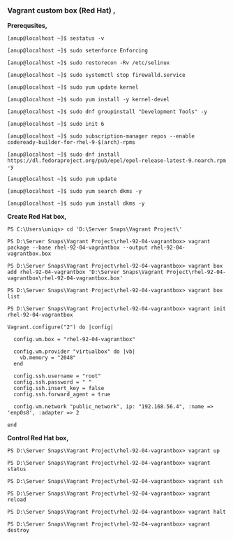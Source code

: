 ### Vagrant custom box (Red Hat) ,

**Prerequsites,**

`[anup@localhost ~]$ sestatus -v`

`[anup@localhost ~]$ sudo setenforce Enforcing`

`[anup@localhost ~]$ sudo restorecon -Rv /etc/selinux`

`[anup@localhost ~]$ sudo systemctl stop firewalld.service`

`[anup@localhost ~]$ sudo yum update kernel`

`[anup@localhost ~]$ sudo yum install -y kernel-devel`

`[anup@localhost ~]$ sudo dnf groupinstall "Development Tools" -y`

`[anup@localhost ~]$ sudo init 6`

`[anup@localhost ~]$ sudo subscription-manager repos --enable codeready-builder-for-rhel-9-$(arch)-rpms`

`[anup@localhost ~]$ sudo dnf install https://dl.fedoraproject.org/pub/epel/epel-release-latest-9.noarch.rpm -y`

`[anup@localhost ~]$ sudo yum update`

`[anup@localhost ~]$ sudo yum search dkms -y`

`[anup@localhost ~]$ sudo yum install dkms -y`



**Create Red Hat box,**

`PS C:\Users\uniqs> cd 'D:\Server Snaps\Vagrant Project\'`

`PS D:\Server Snaps\Vagrant Project\rhel-92-04-vagrantbox> vagrant package --base rhel-92-04-vagrantbox --output rhel-92-04-vagrantbox.box`

`PS D:\Server Snaps\Vagrant Project\rhel-92-04-vagrantbox> vagrant box add rhel-92-04-vagrantbox 'D:\Server Snaps\Vagrant Project\rhel-92-04-vagrantbox\rhel-92-04-vagrantbox.box'`

`PS D:\Server Snaps\Vagrant Project\rhel-92-04-vagrantbox> vagrant box list`

`PS D:\Server Snaps\Vagrant Project\rhel-92-04-vagrantbox> vagrant init rhel-92-04-vagrantbox`


    Vagrant.configure("2") do |config|
    
      config.vm.box = "rhel-92-04-vagrantbox"
    
      config.vm.provider "virtualbox" do |vb|
        vb.memory = "2048"
      end
    
      config.ssh.username = "root"
      config.ssh.password = " "
      config.ssh.insert_key = false
      config.ssh.forward_agent = true
    
      config.vm.network "public_network", ip: "192.168.56.4", :name => 'enp0s8', :adapter => 2
      
    end

**Control Red Hat box,**

`PS D:\Server Snaps\Vagrant Project\rhel-92-04-vagrantbox> vagrant up`

`PS D:\Server Snaps\Vagrant Project\rhel-92-04-vagrantbox> vagrant status`

`PS D:\Server Snaps\Vagrant Project\rhel-92-04-vagrantbox> vagrant ssh`

`PS D:\Server Snaps\Vagrant Project\rhel-92-04-vagrantbox> vagrant reload`

`PS D:\Server Snaps\Vagrant Project\rhel-92-04-vagrantbox> vagrant halt`

`PS D:\Server Snaps\Vagrant Project\rhel-92-04-vagrantbox> vagrant destroy`

<br>
